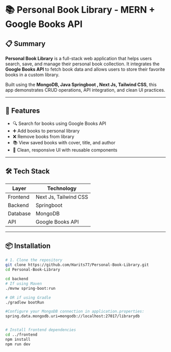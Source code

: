 # 📚 Personal Book Library - MERN + Google Books API

## 📋 Summary

**Personal Book Library** is a full-stack web application that helps users search, save, and manage their personal book collection. It integrates the **Google Books API** to fetch book data and allows users to store their favorite books in a custom library.

Built using the **MongoDB, Java Springboot , Next Js, Tailwind CSS**, this app demonstrates CRUD operations, API integration, and clean UI practices.

---

## 🚀 Features

- 🔍 Search for books using Google Books API
- ➕ Add books to personal library
- ❌ Remove books from library
- 📚 View saved books with cover, title, and author
- 🎨 Clean, responsive UI with reusable components

---

## 🛠️ Tech Stack

| Layer     | Technology             |
|-----------|------------------------|
| Frontend  | Next Js, Tailwind CSS  |
| Backend   | Springboot             |
| Database  | MongoDB                |
| API       | Google Books API       |

---

## 📦 Installation

```bash
# 1. Clone the repository
git clone https://github.com/Harits77/Personal-Book-Library.git
cd Personal-Book-Library

cd backend
# If using Maven
./mvnw spring-boot:run

# OR if using Gradle
./gradlew bootRun

#Configure your MongoDB connection in application.properties:
spring.data.mongodb.uri=mongodb://localhost:27017/librarydb


# Install frontend dependencies
cd ../frontend
npm install
npm run dev

